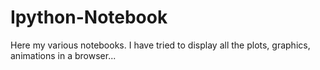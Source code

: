# Ipython-Notebook
Here my various notebooks.
I have tried to display all the plots, graphics, animations in a browser...

